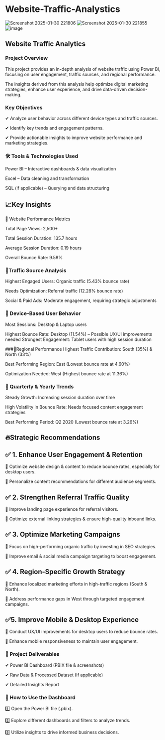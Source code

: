 # Website-Traffic-Analystics

![Screenshot 2025-01-30 221806](https://github.com/user-attachments/assets/91dc3b89-4976-44ce-81d7-8d578926c939)
![Screenshot 2025-01-30 221855](https://github.com/user-attachments/assets/2faf264b-1dd5-4b2b-894c-8c6bd2382ed8)
![image](https://github.com/user-attachments/assets/2814c92a-5214-4c2f-b70c-c31ae7f6ee5b)


##  Website Traffic Analytics
### Project Overview
This project provides an in-depth analysis of website traffic using Power BI, focusing on user engagement, traffic sources, and regional performance. 

The insights derived from this analysis help optimize digital marketing strategies, enhance user experience, and drive data-driven decision-making.

### Key Objectives
✔ Analyze user behavior across different device types and traffic sources.

✔ Identify key trends and engagement patterns.

✔ Provide actionable insights to improve website performance and marketing strategies.

### 🛠 Tools & Technologies Used
Power BI – Interactive dashboards & data visualization

Excel – Data cleaning and transformation

SQL (if applicable) – Querying and data structuring

## 📈Key Insights
🔹 Website Performance Metrics

Total Page Views: 2,500+

Total Session Duration: 135.7 hours

Average Session Duration: 0.19 hours

Overall Bounce Rate: 9.58%

### 🔹Traffic Source Analysis
Highest Engaged Users: Organic traffic (5.43% bounce rate)

Needs Optimization: Referral traffic (12.28% bounce rate)

Social & Paid Ads: Moderate engagement, requiring strategic adjustments

### 🔹 Device-Based User Behavior
Most Sessions: Desktop & Laptop users

Highest Bounce Rate: Desktop (11.54%) – Possible UX/UI improvements needed
Strongest Engagement: Tablet users with high session duration

###🔹Regional Performance
Highest Traffic Contribution: South (35%) & North (33%)

Best Performing Region: East (Lowest bounce rate at 4.60%)

Optimization Needed: West (Highest bounce rate at 11.36%)

### 🔹 Quarterly & Yearly Trends
Steady Growth: Increasing session duration over time

High Volatility in Bounce Rate: Needs focused content engagement strategies

Best Performing Period: Q2 2020 (Lowest bounce rate at 3.26%)

## 🔥Strategic Recommendations

## ✅ 1. Enhance User Engagement & Retention

🔹 Optimize website design & content to reduce bounce rates, especially for desktop users.

🔹 Personalize content recommendations for different audience segments.

## ✅ 2. Strengthen Referral Traffic Quality

🔹 Improve landing page experience for referral visitors.

🔹 Optimize external linking strategies & ensure high-quality inbound links.

## ✅ 3. Optimize Marketing Campaigns

🔹 Focus on high-performing organic traffic by investing in SEO strategies.

🔹 Improve email & social media campaign targeting to boost engagement.

## ✅ 4. Region-Specific Growth Strategy

🔹 Enhance localized marketing efforts in high-traffic regions (South & North).

🔹 Address performance gaps in West through targeted engagement campaigns.

## ✅5. Improve Mobile & Desktop Experience

🔹 Conduct UX/UI improvements for desktop users to reduce bounce rates.

🔹 Enhance mobile responsiveness to maintain user engagement.

### 📂 Project Deliverables
✔ Power BI Dashboard (PBIX file & screenshots)

✔ Raw Data & Processed Dataset (If applicable)

✔ Detailed Insights Report

### 📌 How to Use the Dashboard
1️⃣ Open the Power BI file (.pbix).

2️⃣ Explore different dashboards and filters to analyze trends.

3️⃣ Utilize insights to drive informed business decisions.




